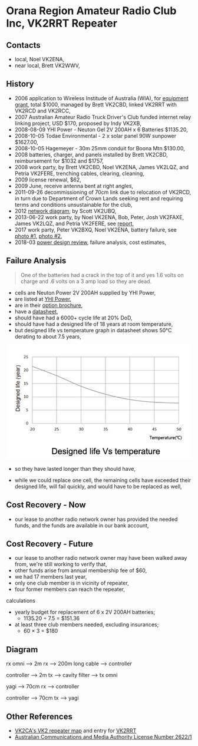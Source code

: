 # Orana Region Amateur Radio Club Inc, VK2RRT Repeater

## Contacts

* local, Noel VK2ENA,
* near local, Brett VK2WWV,

## History

* 2006 application to Wireless Institude of Australia (WIA), for [equipment grant](2006-grant-equipment.pdf), total $1000, managed by Brett VK2CBD, linked VK2RRT with VK2RCD and VK2RCC,
* 2007 Australian Amateur Radio Truck Driver's Club funded internet relay linking project, USD $170, proposed by Indy VK2XB,
* 2008-08-09 YHI Power - Neuton Gel 2V 200AH x 6 Batteries $1135.20,
* 2008-10-05 Todae Environmental - 2 x solar panel 90W sunpower $1627.00,
* 2008-10-05 Hagemeyer - 30m 25mm conduit for Boona Mtn $130.00,
* 2008 batteries, charger, and panels installed by Brett VK2CBD, reimbursement for $1032 and $1757,
* 2008 work party, by Brett VK2CBD, Noel VK2ENA, James VK2LQZ, and Petria VK2FERE, trenching cables, clearing, cleaning,
* 2009 license renewal, $62,
* 2009 June, receive antenna bent at right angles,
* 2011-09-26 decommissioning of 70cm link due to relocation of VK2RCD, in turn due to Department of Crown Lands seeking rent and requiring terms and conditions unsustainable for the club,
* 2012 [network diagram](net-diagram.pdf), by Scott VK2UBQ,
* 2013-06-22 work party, by Noel VK2ENA, Bob, Peter, Josh VK2FAXE, James VK2LQZ, and Petria VK2FERE, see [report](2013-06-22-work-party.pdf),
* 2017 work party, Peter VK2BXQ, Noel VK2ENA, battery failure, see [photo #1](images/1.jpg), [photo #2](images/2.jpg),
* 2018-03 [power design review](POWER.md), failure analysis, cost estimates,

## Failure Analysis

> One of the batteries had a crack in the top of it and yes 1.6 volts on charge
> and .6 volts on a 3 amp load so they are dead.

* cells are Neuton Power 2V 200AH supplied by YHI Power,
* are listed at [YHI Power](http://yhipower.com.au/),
* are in their [option brochure](http://yhipower.com.au/data/neutonpower/Neuton%20Power%20Solar%20Battery%20Options.pdf),
* have a [datasheet](http://www.yhipower.com.au/data/neutonpower/ng/NG2-200.pdf),
* should have had a 6000+ cycle life at 20% DoD,
* should have had a designed life of 18 years at room temperature,
* but designed life vs temperature graph in datasheet shows 50&deg;C derating to about 7.5 years,

![Designed Life vs Temperature](images/ng2-200-designed-life-vs-temperature.png)

* so they have lasted longer than they should have,

* while we could replace one cell, the remaining cells have exceeded their designed life, will fail quickly, and would have to be replaced as well,

## Cost Recovery - Now

* our lease to another radio network owner has provided the needed funds, and the funds are available in our bank account,

## Cost Recovery - Future

* our lease to another radio network owner may have been walked away from, we're still working to verify that,
* other funds arise from annual membership fee of $60,
* we had 17 members last year,
* only one club member is in vicinity of repeater,
* four former members can reach the repeater,

calculations

* yearly budget for replacement of 6 x 2V 200AH batteries;
    * 1135.20 &div; 7.5 = $151.36
* at least three club members needed, excluding insurances;
    * 60 &times; 3 = $180

## Diagram

rx omni --> 2m rx --> 200m long cable --> controller

controller --> 2m tx --> cavity filter --> tx omni

yagi --> 70cm rx --> controller

controller --> 70cm tx --> yagi

## Other References

* [VK2CA's VK2 repeater map](http://vkham.com/maps/vk-repeaters/vk1-vk2-repeaters) and entry for [VK2RRT](http://www.vkham.com/Repeater/condobolin.html)
* [Australian Communications and Media Authority License Number 2622/1](https://web.acma.gov.au/rrl/licence_search.licence_lookup?pLICENCE_NO=2622/1)
